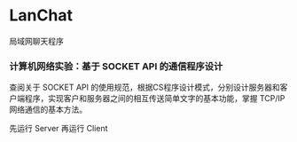 # LanChat
局域网聊天程序

###  计算机网络实验：基于 SOCKET API 的通信程序设计

查阅关于 SOCKET API 的使用规范，根据CS程序设计模式，分别设计服务器和客户端程序，实现客户和服务器之间的相互传送简单文字的基本功能，掌握 TCP/IP 网络通信的基本方法。

先运行 Server 再运行 Client
